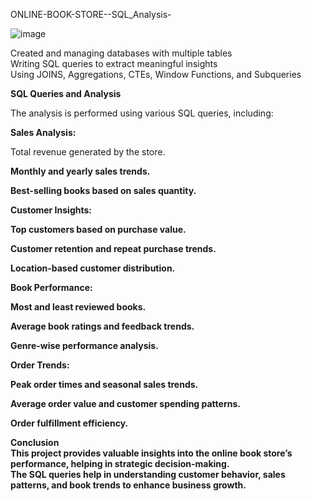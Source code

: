 ONLINE-BOOK-STORE--SQL_Analysis-

![image](https://github.com/user-attachments/assets/1e4539ef-dea7-4e82-8849-34e35f5ff124)

Created and managing databases with multiple tables<br>
Writing SQL queries to extract meaningful insights<br>
Using JOINS, Aggregations, CTEs, Window Functions, and Subqueries<br>

<b>SQL Queries and Analysis</b><br>

The analysis is performed using various SQL queries, including:<br>

<b>Sales Analysis:</b>

Total revenue generated by the store.<b>

Monthly and yearly sales trends.

Best-selling books based on sales quantity.<b>

<b>Customer Insights:</b>

Top customers based on purchase value.

Customer retention and repeat purchase trends.<b>

Location-based customer distribution.

<b>Book Performance:</b>

Most and least reviewed books.

Average book ratings and feedback trends.

Genre-wise performance analysis.<b>

<b>Order Trends:</b>

Peak order times and seasonal sales trends.

Average order value and customer spending patterns.

Order fulfillment efficiency.<br>

<b>Conclusion</b><br>
This project provides valuable insights into the online book store’s performance, helping in strategic decision-making.<br> The SQL queries help in understanding customer behavior, sales patterns, and book trends to enhance business growth.
